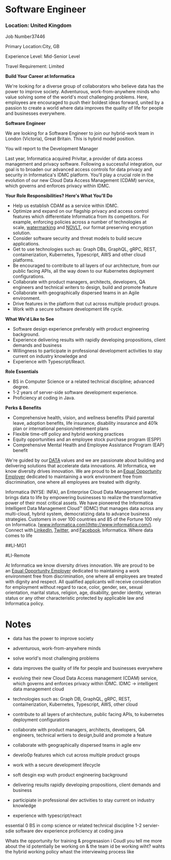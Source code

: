 # Software Engineer

### **Location:** United Kingdom

Job Number37446

Primary Location:City, GB

Experience Level: Mid-Senior Level

Travel Requirement: Limited

**Build Your Career at Informatica**

We're looking for a diverse group of collaborators who believe data has the power to improve society. Adventurous, work-from-anywhere minds who value solving some of the world's most challenging problems. Here, employees are encouraged to push their boldest ideas forward, united by a passion to create a world where data improves the quality of life for people and businesses everywhere.

**Software Engineer**

We are looking for a Software Engineer to join our hybrid-work team in London (Victoria), Great Britain. This is hybrid model position.

You will report to the Development Manager

Last year, Informatica acquired Privitar, a provider of data access management and privacy software. Following a successful integration, our goal is to broaden our advanced access controls for data privacy and security in Informatica's IDMC platform. You'll play a crucial role in the evolution of our new Cloud Data Access Management (CDAM) service, which governs and enforces privacy within IDMC.

**Your Role Responsibilities? Here's What You'll Do**

- Help us establish CDAM as a service within IDMC.
- Optimize and expand on our flagship privacy and access control features which differentiate Informatica from its competitors. For example, enforcing policies across a number of technologies at scale, [watermarking](https://www.privitar.com/data-privacy/watermarking/) and [NOVLT](https://www.privitar.com/blog/privitar-novlt-opens-up-possibilities-for-your-data/), our format preserving encryption solution.
- Consider software security and threat models to build secure applications.
- Get to use technologies such as: Graph DBs, GraphQL, gRPC, REST, containerization, Kubernetes, Typescript, AWS and other cloud platforms.
- Be encouraged to contribute to all layers of our architecture, from our public facing APIs, all the way down to our Kubernetes deployment configurations.
- Collaborate with product managers, architects, developers, QA engineers and technical writers to design, build and promote feature
- Collaborate with geographically dispersed teams in an Agile environment.
- Drive features in the platform that cut across multiple product groups.
- Work with a secure software development life cycle.

**What We'd Like to See**

- Software design experience preferably with product engineering background.
- Experience delivering results with rapidly developing propositions, client demands and business
- Willingness to participate in professional development activities to stay current on industry knowledge and
- Experience with Typescript/React.

**Role Essentials**

- BS in Computer Science or a related technical discipline; advanced degree.
- 1-2 years of server-side software development experience.
- Proficiency at coding in Java.

**Perks & Benefits**

- Comprehensive health, vision, and wellness benefits (Paid parental leave, adoption benefits, life insurance, disability insurance and 401k plan or international pension/retirement plans
- Flexible time-off policy and hybrid working practices
- Equity opportunities and an employee stock purchase program (ESPP)
- Comprehensive Mental Health and Employee Assistance Program (EAP) benefit

We're guided by our [DATA](https://video.informatica.com/detail/video/6162260462001) values and we are passionate about building and delivering solutions that accelerate data innovations. At Informatica, we know diversity drives innovation. We are proud to be an [Equal Opportunity Employer](https://www.dol.gov/sites/dolgov/files/OFCCP/regs/compliance/posters/pdf/22-088_EEOC_KnowYourRights.pdf) dedicated to maintaining a work environment free from discrimination, one where all employees are treated with dignity.

Informatica (NYSE: INFA), an Enterprise Cloud Data Management leader, brings data to life by empowering businesses to realize the transformative power of their most critical assets. We have pioneered the Informatica Intelligent Data Management Cloud™ (IDMC) that manages data across any multi-cloud, hybrid system, democratizing data to advance business strategies. Customers in over 100 countries and 85 of the Fortune 100 rely on Informatica. [www.informatica.com](http://www.informatica.com/). Connect with [LinkedIn](https://www.linkedin.com/company/informatica/), [Twitter](https://twitter.com/Informatica), and [Facebook](https://www.facebook.com/InformaticaLLC). Informatica. Where data comes to life

##LI-MG1

#LI-Remote

At Informatica we know diversity drives innovation. We are proud to be an [Equal Opportunity Employer](https://www.dol.gov/sites/dolgov/files/OFCCP/regs/compliance/posters/pdf/22-088_EEOC_KnowYourRights.pdf) dedicated to maintaining a work environment free from discrimination, one where all employees are treated with dignity and respect. All qualified applicants will receive consideration for employment without regard to race, color, gender, sex, sexual orientation, marital status, religion, age, disability, gender identity, veteran status or any other characteristic protected by applicable law and Informatica policy.



# Notes
- data has the power to improve society
- adventurous, work-from-anywhere minds
- solve world's most challenging problems
- data improves the quality of life for people and businesses everywhere

- evolving their new Cloud Data Access management (CDAM) service, which governs and enforces privacy within IDMC. IDMC -> intelligent data management cloud
- technologies such as: Graph DB, GraphQL, gRPC, REST, containerization, Kubernetes, Typescript, AWS, other cloud
- contribute to all layers of architecture, public facing APIs, to kubernetes deployment configurations
- collaborate with product managers, architects, developers, QA engineers, technical wrtiers to design,build and promote a feature
- collaborate with geographically dispersed teams in agile env
- develo0p features which cut across multiple product groups
- work with  a secure development lifecycle
- soft desgin exp wuth product engineering background
- delivering results rapidly developing propositions, client demands and business
- participiate in professional dev activities to stay current on industry knowledge
- experience with typescript/react

essential
0 BS in comp science or related technical discipline
1-2 servier-sdie software dev experience
proficiency at coding java

Whats the opportunity for training & progresasion i
Coudl you tell me more about the id potentially be working on & the team id be working wiht?
wahts the hybrid working policy
whast the interviewing process like